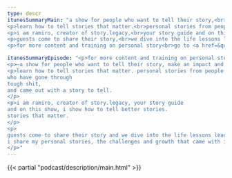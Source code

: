 ```yaml
---
type: descr
itunesSummaryMain: "a show for people who want to tell their story,<br>make an impact and leave a legacy.
<p>learn how to tell stories that matter.<br>personal stories from people just like you,<br>who have gone through,<br>tough shit, and came out with,<br>a story to tell.</p>
<p>i am ramiro, creator of story.legacy,<br>your story guide and on this show, i show how to<br>tell better stories.<br>stories that matter.</p>
<p>guests come to share their story,<br>we dive into the life lessons learned.<br>i share my personal stories, the challenges<br>and growth that came with it.</p>
<p>for more content and training on personal story<br>go to <a href=&quot;http://ramiro.me/show&quot;>ramiro.me/show</a></p>"

itunesSummaryEpisode: "<p>for more content and training on personal story go to <a href=&quot;http://ramiro.me/show&quot;&gt;ramiro.me/show</a></p>
<p>—a show for people who want to tell their story, make an impact and leave a legacy.</p>
<p>learn how to tell stories that matter. personal stories from people just like you,
who have gone through
tough shit,
and came out with a story to tell.
</p>
<p>i am ramiro, creator of story.legacy, your story guide
and on this show, i show how to tell better stories.
stories that matter.
</p>
<p>
guests come to share their story and we dive into the life lessons learned from those personal experiences.
i share my personal stories, the challenges and growth that came with it.
</p>"
---
```

{{< partial "podcast/description/main.html" >}}
